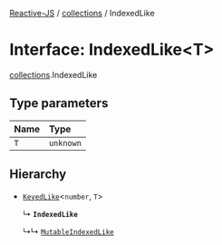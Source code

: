 [Reactive-JS](../README.md) / [collections](../modules/collections.md) / IndexedLike

# Interface: IndexedLike<T\>

[collections](../modules/collections.md).IndexedLike

## Type parameters

| Name | Type |
| :------ | :------ |
| `T` | `unknown` |

## Hierarchy

- [`KeyedLike`](collections.KeyedLike.md)<`number`, `T`\>

  ↳ **`IndexedLike`**

  ↳↳ [`MutableIndexedLike`](collections.MutableIndexedLike.md)
